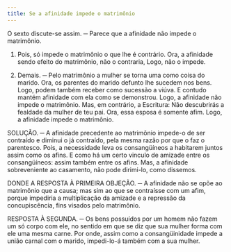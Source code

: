 ```yaml
---
title: Se a afinidade impede o matrimônio
---
```


O sexto discute-se assim. ─ Parece que a afinidade não impede o matrimônio.  

1. Pois, só impede o matrimônio o que lhe é contrário. Ora, a afinidade sendo efeito do matrimônio, não o contraria, Logo, não o impede.  

2. Demais. ─ Pelo matrimônio a mulher se torna uma como coisa do marido. Ora, os parentes do marido defunto lhe sucedem nos bens. Logo, podem também receber como sucessão a viúva. E contudo mantém afinidade com ela como se demonstrou. Logo, a afinidade não impede o matrimônio.  Mas, em contrário, a Escritura: Não descubrirás a fealdade da mulher de teu pai. Ora, essa esposa é somente afim. Logo, a afinidade impede o matrimônio.  

SOLUÇÃO. ─ A afinidade precedente ao matrimônio impede-o de ser contraído e diminui o já contraído, pela mesma razão por que o faz o parentesco. Pois, a necessidade leva os consangüíneos a habitarem juntos assim como os afins. E como há um certo vinculo de amizade entre os consangüíneos: assim também entre os afins. Mas, a afinidade sobreveniente ao casamento, não pode dirimi-lo, como dissemos.  

DONDE A RESPOSTA À PRIMEIRA OBJEÇÃO. ─ A afinidade não se opõe ao matrimônio que a causa; mas sim ao que se contraísse com um afim, porque impediria a multiplicação da amizade e a repressão da concupiscência, fins visados pelo matrimônio.  

RESPOSTA À SEGUNDA. ─ Os bens possuídos por um homem não fazem um só corpo com ele, no sentido em que se diz que sua mulher forma com ele uma mesma carne. Por onde, assim como a consangüinidade impede a união carnal com o marido, impedi-lo-á também com a sua mulher.
